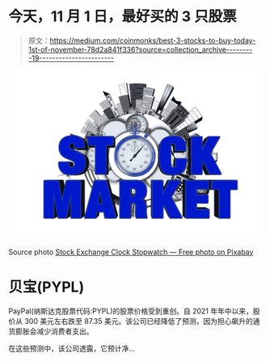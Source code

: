 # 今天，11 月 1 日，最好买的 3 只股票

> 原文：<https://medium.com/coinmonks/best-3-stocks-to-buy-today-1st-of-november-78d2a841f336?source=collection_archive---------19----------------------->

![](img/b4e5535cc012c83220a4f61be84cc77f.png)

Source photo [Stock Exchange Clock Stopwatch — Free photo on Pixabay](https://pixabay.com/photos/stock-exchange-clock-stopwatch-3973854/)

# 贝宝(PYPL)

PayPal(纳斯达克股票代码:PYPL)的股票价格受到重创。自 2021 年年中以来，股价从 300 美元左右跌至 87.35 美元。该公司已经降低了预测，因为担心飙升的通货膨胀会减少消费者支出。

在这些预测中，该公司透露，它预计净…